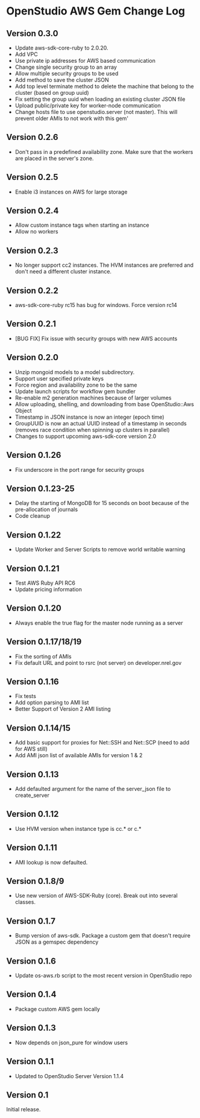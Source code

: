 OpenStudio AWS Gem Change Log
==================================

Version 0.3.0
-------------
* Update aws-sdk-core-ruby to 2.0.20.
* Add VPC
* Use private ip addresses for AWS based communication
* Change single security group to an array
* Allow multiple security groups to be used
* Add method to save the cluster JSON
* Add top level terminate method to delete the machine that belong to the cluster (based on group uuid)
* Fix setting the group uuid when loading an existing cluster JSON file
* Upload public/private key for worker-node communication
* Change hosts file to use openstudio.server (not master). This will prevent older AMIs to not work with this gem'

Version 0.2.6
-------------
* Don't pass in a predefined availability zone. Make sure that the workers are placed in the server's zone.

Version 0.2.5
-------------
* Enable i3 instances on AWS for large storage

Version 0.2.4
-------------
* Allow custom instance tags when starting an instance
* Allow no workers

Version 0.2.3
-------------
* No longer support cc2 instances. The HVM instances are preferred and don't need a different cluster instance.

Version 0.2.2
-------------
* aws-sdk-core-ruby rc15 has bug for windows. Force version rc14

Version 0.2.1
-------------
* [BUG FIX] Fix issue with security groups with new AWS accounts

Version 0.2.0
-------------
* Unzip mongoid models to a model subdirectory. 
* Support user specified private keys
* Force region and availability zone to be the same
* Update launch scripts for workflow gem bundler
* Re-enable m2 generation machines because of larger volumes
* Allow uploading, shelling, and downloading from base OpenStudio::Aws Object
* Timestamp in JSON instance is now an integer (epoch time)
* GroupUUID is now an actual UUID instead of a timestamp in seconds (removes race condition when spinning up clusters in parallel)
* Changes to support upcoming aws-sdk-core version 2.0

Version 0.1.26
--------------
* Fix underscore in the port range for security groups

Version 0.1.23-25
--------------
* Delay the starting of MongoDB for 15 seconds on boot because of the pre-allocation of journals
* Code cleanup

Version 0.1.22
--------------
* Update Worker and Server Scripts to remove world writable warning

Version 0.1.21
--------------
* Test AWS Ruby API RC6
* Update pricing information

Version 0.1.20
--------------
* Always enable the true flag for the master node running as a server

Version 0.1.17/18/19
-------------------
* Fix the sorting of AMIs
* Fix default URL and point to rsrc (not server) on developer.nrel.gov

Version 0.1.16
--------------
* Fix tests
* Add option parsing to AMI list
* Better Support of Version 2 AMI listing

Version 0.1.14/15
-------------
* Add basic support for proxies for Net::SSH and Net::SCP (need to add for AWS still)
* Add AMI json list of available AMIs for version 1 & 2

Version 0.1.13
--------------
* Add defaulted argument for the name of the server_json file to create_server

Version 0.1.12
--------------
* Use HVM version when instance type is cc.* or c.*

Version 0.1.11
-------------
* AMI lookup is now defaulted.  

Version 0.1.8/9
-------------
* Use new version of AWS-SDK-Ruby (core).  Break out into several classes.

Version 0.1.7
-------------
* Bump version of aws-sdk. Package a custom gem that doesn't require JSON as a gemspec dependency

Version 0.1.6
-------------
* Update os-aws.rb script to the most recent version in OpenStudio repo

Version 0.1.4
-------------
* Package custom AWS gem locally

Version 0.1.3
-------------
* Now depends on json_pure for window users

Version 0.1.1
-------------
* Updated to OpenStudio Server Version 1.1.4

Version 0.1
-----------
Initial release.



